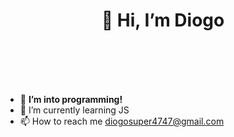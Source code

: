 <!-- my README file -->
<meta charset="utf-8">
<meta name="viewport" content="width=device-width, initial-scale=1.0" />
<meta http-equiv="X-UA-Compatible" content="ie=edge" />

<br></br><h1 align="center"> 👋 Hi, I’m Diogo <br></br></h1>
<br></br>
<ul>
	<li>👀 <strong>I’m into programming!</strong></li>
	<li>🌱 I’m currently learning JS</li>
	<li>📫 How to reach me <a href = "mailto: diogosuper4747@gmail.com">diogosuper4747@gmail.com</a></li>
</ul>
<br></br>
